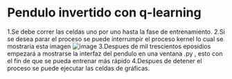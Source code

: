 # Pendulo invertido con q-learning
1.Se debe correr las celdas uno por uno hasta la fase de entrenamiento.
2.Si se desea parar el proceso se puede interrumpir el proceso kernel lo cual se mostraría esta imagen
![image](https://github.com/user-attachments/assets/df21336b-11ed-4541-8cd7-265be6f06727)
3.Despues de mil trescientos eposidios empezará a mostrarse la interfaz del pendulo en una ventana .py , esto con el fin de que se pueda entrenar más rápido
4.Despues de detener el proceso se puede ejecutar las celdas de gráficas.
